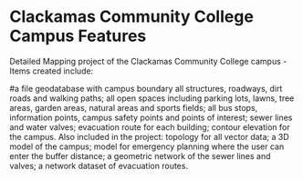 # Clackamas Community College Campus Features
Detailed Mapping project of the Clackamas Community College campus - Items created include:

#a file geodatabase with campus boundary
all structures, roadways, dirt roads and walking paths; all open spaces including parking lots, lawns, tree areas, garden areas, natural areas and sports fields; all bus stops, information points, campus safety points and points of interest; sewer lines and water valves; evacuation route for each building; contour elevation for the campus. Also included in the project: topology for all vector data; a 3D model of the campus; model for emergency planning where the user can enter the buffer distance; a geometric network of the sewer lines and valves; a network dataset of evacuation routes.
